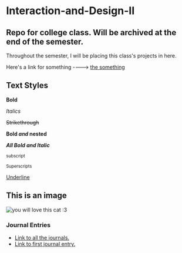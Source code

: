 # Interaction-and-Design-II
## Repo for college class. Will be archived at the end of the semester.

Throughout the semester, I will be placing this class's projects in here.

Here's a link for something ----> [the something](https://mail.yahoo.com/)

## Text Styles
**Bold**

*Italics*

~~Strikethrough~~

**Bold _and_ nested**

***All Bold and Italic***

<sub> subscript </sub>

<sup> Superscripts </sup>

<ins> Underline </ins>


## This is an image
![you will love this cat :3](https://new-s3.shelterluv.com/profile-pictures/71d916be93893bb85990e20fb8e27130/c59ff44430e3637eed7d644c7d0130e8.jpg)


### Journal Entries

+ [Link to all the journals.](journal)
+ [Link to first journal entry.](journal/2025.8.26)
